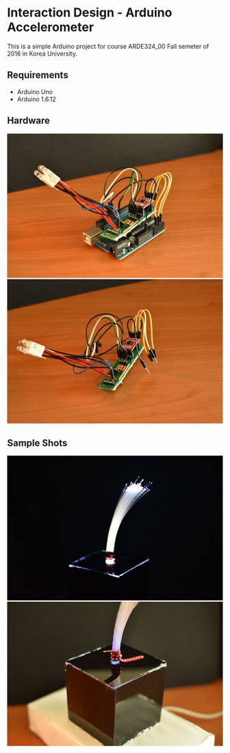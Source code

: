 # Interaction Design - Arduino Accelerometer

This is a simple Arduino project for course ARDE324_00 Fall semeter of 2016 in Korea University.



## Requirements

* Arduino Uno
* Arduino 1.6.12



## Hardware

<img src="./Images/DSC_4428.jpg">

<img src="./Images/DSC_4431.jpg">

## Sample Shots

<img src="./Images/DSC_4401.jpg">

<img src="./Images/DSC_4418.jpg">